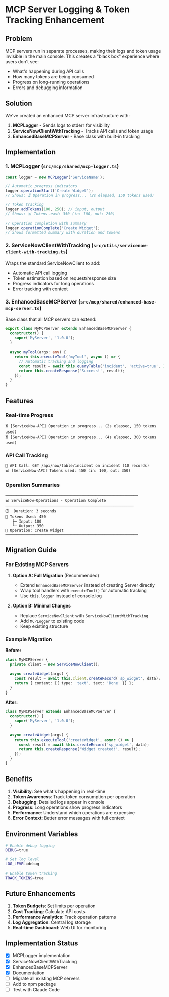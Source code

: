 # MCP Server Logging & Token Tracking Enhancement

## Problem
MCP servers run in separate processes, making their logs and token usage invisible in the main console. This creates a "black box" experience where users don't see:
- What's happening during API calls
- How many tokens are being consumed
- Progress on long-running operations
- Errors and debugging information

## Solution
We've created an enhanced MCP server infrastructure with:
1. **MCPLogger** - Sends logs to stderr for visibility
2. **ServiceNowClientWithTracking** - Tracks API calls and token usage
3. **EnhancedBaseMCPServer** - Base class with built-in tracking

## Implementation

### 1. MCPLogger (`src/mcp/shared/mcp-logger.ts`)
```typescript
const logger = new MCPLogger('ServiceName');

// Automatic progress indicators
logger.operationStart('Create Widget');
// Shows: ⏳ Operation in progress... (2s elapsed, 150 tokens used)

// Token tracking
logger.addTokens(100, 250); // input, output
// Shows: 📊 Tokens used: 350 (in: 100, out: 250)

// Operation completion with summary
logger.operationComplete('Create Widget');
// Shows formatted summary with duration and tokens
```

### 2. ServiceNowClientWithTracking (`src/utils/servicenow-client-with-tracking.ts`)
Wraps the standard ServiceNowClient to add:
- Automatic API call logging
- Token estimation based on request/response size
- Progress indicators for long operations
- Error tracking with context

### 3. EnhancedBaseMCPServer (`src/mcp/shared/enhanced-base-mcp-server.ts`)
Base class that all MCP servers can extend:
```typescript
export class MyMCPServer extends EnhancedBaseMCPServer {
  constructor() {
    super('MyServer', '1.0.0');
  }
  
  async myTool(args: any) {
    return this.executeTool('myTool', async () => {
      // Automatic tracking and logging
      const result = await this.queryTable('incident', 'active=true', 10);
      return this.createResponse('Success!', result);
    });
  }
}
```

## Features

### Real-time Progress
```
⏳ [ServiceNow-API] Operation in progress... (2s elapsed, 150 tokens used)
⏳ [ServiceNow-API] Operation in progress... (4s elapsed, 300 tokens used)
```

### API Call Tracking
```
🔄 API Call: GET /api/now/table/incident on incident (10 records)
📊 [ServiceNow-API] Tokens used: 450 (in: 100, out: 350)
```

### Operation Summaries
```
═══════════════════════════════════════════════════════════
📊 ServiceNow-Operations - Operation Complete
─────────────────────────────────────────────────────────
⏱️  Duration: 3 seconds
🔢 Tokens Used: 450
   ├─ Input: 100
   └─ Output: 350
🎯 Operation: Create Widget
═══════════════════════════════════════════════════════════
```

## Migration Guide

### For Existing MCP Servers

1. **Option A: Full Migration** (Recommended)
   - Extend `EnhancedBaseMCPServer` instead of creating Server directly
   - Wrap tool handlers with `executeTool()` for automatic tracking
   - Use `this.logger` instead of console.log

2. **Option B: Minimal Changes**
   - Replace `ServiceNowClient` with `ServiceNowClientWithTracking`
   - Add `MCPLogger` to existing code
   - Keep existing structure

### Example Migration

**Before:**
```typescript
class MyMCPServer {
  private client = new ServiceNowClient();
  
  async createWidget(args) {
    const result = await this.client.createRecord('sp_widget', data);
    return { content: [{ type: 'text', text: 'Done' }] };
  }
}
```

**After:**
```typescript
class MyMCPServer extends EnhancedBaseMCPServer {
  constructor() {
    super('MyServer', '1.0.0');
  }
  
  async createWidget(args) {
    return this.executeTool('createWidget', async () => {
      const result = await this.createRecord('sp_widget', data);
      return this.createResponse('Widget created!', result);
    });
  }
}
```

## Benefits

1. **Visibility**: See what's happening in real-time
2. **Token Awareness**: Track token consumption per operation
3. **Debugging**: Detailed logs appear in console
4. **Progress**: Long operations show progress indicators
5. **Performance**: Understand which operations are expensive
6. **Error Context**: Better error messages with full context

## Environment Variables

```bash
# Enable debug logging
DEBUG=true

# Set log level
LOG_LEVEL=debug

# Enable token tracking
TRACK_TOKENS=true
```

## Future Enhancements

1. **Token Budgets**: Set limits per operation
2. **Cost Tracking**: Calculate API costs
3. **Performance Analytics**: Track operation patterns
4. **Log Aggregation**: Central log storage
5. **Real-time Dashboard**: Web UI for monitoring

## Implementation Status

- [x] MCPLogger implementation
- [x] ServiceNowClientWithTracking
- [x] EnhancedBaseMCPServer
- [x] Documentation
- [ ] Migrate all existing MCP servers
- [ ] Add to npm package
- [ ] Test with Claude Code